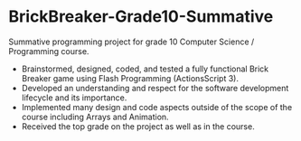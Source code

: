 # BrickBreaker-Grade10-Summative
Summative programming project for grade 10 Computer Science / Programming course.

 - Brainstormed, designed, coded, and tested a fully functional Brick Breaker game using Flash Programming (ActionsScript 3).
 - Developed an understanding and respect for the software development lifecycle and its importance.
 - Implemented many design and code aspects outside of the scope of the course including Arrays and Animation.
 - Received the top grade on the project as well as in the course.

